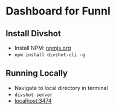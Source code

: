 # Dashboard for Funnl

## Install Divshot

* Install NPM: [npmjs.org](http://www.npmjs.org)
* `npm install divshot-cli -g`

## Running Locally

* Navigate to local directory in terminal
* `divshot server`
* [localhost:3474](http://localhost:3474)
